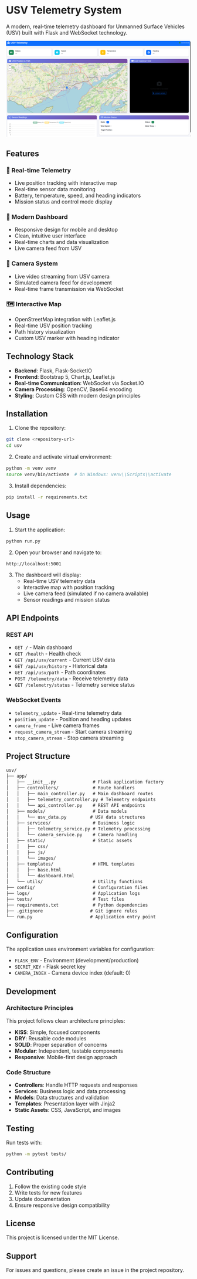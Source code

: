 # USV Telemetry System

A modern, real-time telemetry dashboard for Unmanned Surface Vehicles (USV) built with Flask and WebSocket technology.

![dashboard](https://github.com/kevinbdx35/USV-telemetry/blob/main/img.png?raw=true)


## Features

### 🚢 Real-time Telemetry
- Live position tracking with interactive map
- Real-time sensor data monitoring
- Battery, temperature, speed, and heading indicators
- Mission status and control mode display

### 📱 Modern Dashboard
- Responsive design for mobile and desktop
- Clean, intuitive user interface
- Real-time charts and data visualization
- Live camera feed from USV

### 🎥 Camera System
- Live video streaming from USV camera
- Simulated camera feed for development
- Real-time frame transmission via WebSocket

### 🗺️ Interactive Map
- OpenStreetMap integration with Leaflet.js
- Real-time USV position tracking
- Path history visualization
- Custom USV marker with heading indicator

## Technology Stack

- **Backend**: Flask, Flask-SocketIO
- **Frontend**: Bootstrap 5, Chart.js, Leaflet.js
- **Real-time Communication**: WebSocket via Socket.IO
- **Camera Processing**: OpenCV, Base64 encoding
- **Styling**: Custom CSS with modern design principles

## Installation

1. Clone the repository:
```bash
git clone <repository-url>
cd usv
```

2. Create and activate virtual environment:
```bash
python -m venv venv
source venv/bin/activate  # On Windows: venv\\Scripts\\activate
```

3. Install dependencies:
```bash
pip install -r requirements.txt
```

## Usage

1. Start the application:
```bash
python run.py
```

2. Open your browser and navigate to:
```
http://localhost:5001
```

3. The dashboard will display:
   - Real-time USV telemetry data
   - Interactive map with position tracking
   - Live camera feed (simulated if no camera available)
   - Sensor readings and mission status

## API Endpoints

### REST API
- `GET /` - Main dashboard
- `GET /health` - Health check
- `GET /api/usv/current` - Current USV data
- `GET /api/usv/history` - Historical data
- `GET /api/usv/path` - Path coordinates
- `POST /telemetry/data` - Receive telemetry data
- `GET /telemetry/status` - Telemetry service status

### WebSocket Events
- `telemetry_update` - Real-time telemetry data
- `position_update` - Position and heading updates
- `camera_frame` - Live camera frames
- `request_camera_stream` - Start camera streaming
- `stop_camera_stream` - Stop camera streaming

## Project Structure

```
usv/
├── app/
│   ├── __init__.py              # Flask application factory
│   ├── controllers/             # Route handlers
│   │   ├── main_controller.py   # Main dashboard routes
│   │   ├── telemetry_controller.py # Telemetry endpoints
│   │   └── api_controller.py    # REST API endpoints
│   ├── models/                  # Data models
│   │   └── usv_data.py         # USV data structures
│   ├── services/                # Business logic
│   │   ├── telemetry_service.py # Telemetry processing
│   │   └── camera_service.py    # Camera handling
│   ├── static/                  # Static assets
│   │   ├── css/
│   │   ├── js/
│   │   └── images/
│   ├── templates/               # HTML templates
│   │   ├── base.html
│   │   └── dashboard.html
│   └── utils/                   # Utility functions
├── config/                      # Configuration files
├── logs/                        # Application logs
├── tests/                       # Test files
├── requirements.txt             # Python dependencies
├── .gitignore                  # Git ignore rules
└── run.py                      # Application entry point
```

## Configuration

The application uses environment variables for configuration:

- `FLASK_ENV` - Environment (development/production)
- `SECRET_KEY` - Flask secret key
- `CAMERA_INDEX` - Camera device index (default: 0)

## Development

### Architecture Principles

This project follows clean architecture principles:

- **KISS**: Simple, focused components
- **DRY**: Reusable code modules
- **SOLID**: Proper separation of concerns
- **Modular**: Independent, testable components
- **Responsive**: Mobile-first design approach

### Code Structure

- **Controllers**: Handle HTTP requests and responses
- **Services**: Business logic and data processing
- **Models**: Data structures and validation
- **Templates**: Presentation layer with Jinja2
- **Static Assets**: CSS, JavaScript, and images

## Testing

Run tests with:
```bash
python -m pytest tests/
```

## Contributing

1. Follow the existing code style
2. Write tests for new features
3. Update documentation
4. Ensure responsive design compatibility

## License

This project is licensed under the MIT License.

## Support

For issues and questions, please create an issue in the project repository.
